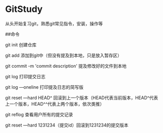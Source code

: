 # GitStudy



从头开始复习git，熟悉git常见指令，安装，操作等

##命令

git init    创建仓库

git add	添加到git中（但没有提及到本地，只是放入暂存区）

git commit -m 'commit description'	提及修改好的文件到本地

git log	打印提交日志

git log —oneline	打印提及日志的简写版

git reset —hard HEAD^	回滚到上一个版本（HEAD代表当前版本，HEAD^代表上一个版本，HEAD^^代表上两个版本，依次类推）

git reflog	查看用户所有的提交记录

git reset —hard 1231234（提交id）回滚到1231234的提交版本